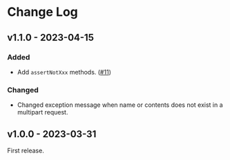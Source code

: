 # Change Log

## v1.1.0 - 2023-04-15

### Added

- Add `assertNotXxx` methods. ([#11](https://github.com/sayuprc/http-test-case/issues/11))

### Changed

- Changed exception message when name or contents does not exist in a multipart request.

## v1.0.0 - 2023-03-31

First release.

